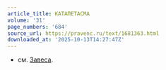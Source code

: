 ```yaml
---
article_title: КАТАПЕТАСМА
volume: '31'
page_numbers: '684'
source_url: https://pravenc.ru/text/1681363.html
downloaded_at: '2025-10-13T14:27:47Z'
---
```


- см. [Завеса](https://pravenc.ru/text/Завеса.html).
